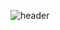 ![header](https://capsule-render.vercel.app/api?type=waving&color=0:0066CC,40:0059B3,80:004080,100:003366&height=180&text=Daniel%20Lee&fontColor=FFFFFF&fontSize=70)
